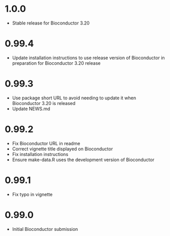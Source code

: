 1.0.0
=====
* Stable release for Bioconductor 3.20

0.99.4
======
* Update installation instructions to use release version of Bioconductor in preparation for Bioconductor 3.20 release

0.99.3
======
* Use package short URL to avoid needing to update it when Bioconductor 3.20 is released
* Update NEWS.md

0.99.2
======
* Fix Bioconductor URL in readme
* Correct vignette title displayed on Bioconductor
* Fix installation instructions
* Ensure make-data.R uses the development version of Bioconductor

0.99.1
======
* Fix typo in vignette

0.99.0
======

* Initial Bioconductor submission
